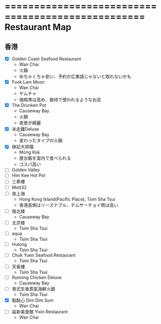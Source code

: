==================================================
 Restaurant Map
==================================================

香港
--------------------------------------------------
+ [x] Golden Coast Seafood Restaurant
  - Wan Chai
  - 火鍋
  - めちゃくちゃ安い、予約が広東語じゃないと取れないかも
+ [x] Fook Lam Moon
  - Wan Chai
  - ヤムチャ
  - 価格帯は高め、接待で使われるようなお店
+ [x] The Drunken Pot
  - Causeway Bay
  - 火鍋
  - 夜景が綺麗
+ [x] 米走雞Deluxe
  - Causeway Bay
  - 変わったタイプの火鍋
+ [x] 妹記大排檔
  - Mong Kok
  - 屋台飯を室内で食べられる
  - コスパ高い
+ [ ] Golden Valley
+ [ ] Him Kee Hot Pot
+ [ ] 三希樓
+ [ ] Mott32
+ [ ] 夜上海
  - Hong Kong Island(Pacific Place), Tsim Sha Tsui
  - 香港島側はリーズナブル、チムサーチョイ側は高い
+ [ ] 南北楼
  - Causeway Bay
+ [ ] 北京楼
  - Tsim Sha Tsui
+ [ ] aqua
  - Tsim Sha Tsui
+ [ ] Hutong
  - Tsim Sha Tsui
+ [ ] Chuk Yuen Seafood Restaurant
  - Tsim Sha Tsui
+ [ ] 天香樓
  - Tsim Sha Tsui
+ [ ] Running Chicken Deluxe
  - Causeway Bay
+ [ ] 粵式生香蒸氣海鮮火鍋
  - Tsim Sha Tsui
+ [x] 點點心 Dim Dim Sum
  - Wan Chai
+ [ ] 益新美食館 Yixin Restaurant
  - Wan Chai